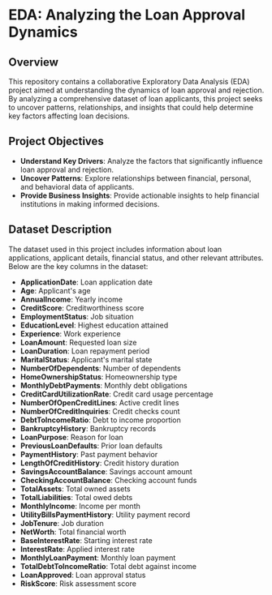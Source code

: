 # EDA: Analyzing the Loan Approval Dynamics

## Overview
This repository contains a collaborative Exploratory Data Analysis (EDA) project aimed at understanding the dynamics of loan approval and rejection. By analyzing a comprehensive dataset of loan applicants, this project seeks to uncover patterns, relationships, and insights that could help determine key factors affecting loan decisions.

## Project Objectives
- **Understand Key Drivers**: Analyze the factors that significantly influence loan approval and rejection.
- **Uncover Patterns**: Explore relationships between financial, personal, and behavioral data of applicants.
- **Provide Business Insights**: Provide actionable insights to help financial institutions in making informed decisions.


## Dataset Description
The dataset used in this project includes information about loan applications, applicant details, financial status, and other relevant attributes. 
Below are the key columns in the dataset:

- **ApplicationDate**: Loan application date
- **Age**: Applicant's age
- **AnnualIncome**: Yearly income
- **CreditScore**: Creditworthiness score
- **EmploymentStatus**: Job situation
- **EducationLevel**: Highest education attained
- **Experience**: Work experience
- **LoanAmount**: Requested loan size
- **LoanDuration**: Loan repayment period
- **MaritalStatus**: Applicant's marital state
- **NumberOfDependents**: Number of dependents
- **HomeOwnershipStatus**: Homeownership type
- **MonthlyDebtPayments**: Monthly debt obligations
- **CreditCardUtilizationRate**: Credit card usage percentage
- **NumberOfOpenCreditLines**: Active credit lines
- **NumberOfCreditInquiries**: Credit checks count
- **DebtToIncomeRatio**: Debt to income proportion
- **BankruptcyHistory**: Bankruptcy records
- **LoanPurpose**: Reason for loan
- **PreviousLoanDefaults**: Prior loan defaults
- **PaymentHistory**: Past payment behavior
- **LengthOfCreditHistory**: Credit history duration
- **SavingsAccountBalance**: Savings account amount
- **CheckingAccountBalance**: Checking account funds
- **TotalAssets**: Total owned assets
- **TotalLiabilities**: Total owed debts
- **MonthlyIncome**: Income per month
- **UtilityBillsPaymentHistory**: Utility payment record
- **JobTenure**: Job duration
- **NetWorth**: Total financial worth
- **BaseInterestRate**: Starting interest rate
- **InterestRate**: Applied interest rate
- **MonthlyLoanPayment**: Monthly loan payment
- **TotalDebtToIncomeRatio**: Total debt against income
- **LoanApproved**: Loan approval status
- **RiskScore**: Risk assessment score
